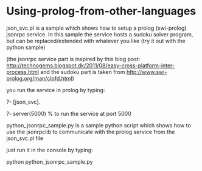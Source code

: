 Using-prolog-from-other-languages
=================================
json_svc.pl
is a sample which shows how to setup a prolog (swi-prolog) jsonrpc service.
In this sample the service hosts a sudoku solver program, but can be replaced/extended with whatever you like (try it out with the python sample)

(the jsonrpc service part is inspired by this blog post: http://technogems.blogspot.dk/2011/08/easy-cross-platform-inter-process.html and the sudoku part is taken from http://www.swi-prolog.org/man/clpfd.html)

you run the service in prolog by typing:

?- [json_svc].

?- server(5000) % to run the service at port 5000


python_jsonrpc_sample.py
is a sample python script which shows how to use the jsonrpclib to communicate with the prolog service from the json_svc.pl file

just run it in the console by typing:

python python_jsonrpc_sample.py
